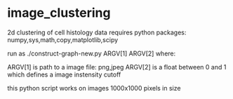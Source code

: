 # image_clustering
2d clustering of cell histology data
requires python packages: numpy,sys,math,copy,matplotlib,scipy

run as ./construct-graph-new.py ARGV[1] ARGV[2]
where:

ARGV[1] is path to a image file: png,jpeg
ARGV[2]	is a float between 0 and 1 which defines a image instensity cutoff

this python script works on images 1000x1000 pixels in size

